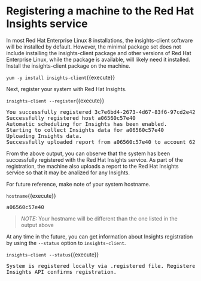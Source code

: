 # Registering a machine to the Red Hat Insights service

In most Red Hat Enterprise Linux 8 installations, the insights-client
software will be installed by default.  However, the minimal package
set does not include installing the insights-client package and other 
versions of Red Hat Enterprise Linux, while the package is available, 
will likely need it installed.  Install the insights-client package on 
the machine.

`yum -y install insights-client`{{execute}}

Next, register your system with Red Hat Insights.

`insights-client --register`{{execute}}

<pre class=file>
You successfully registered 3c7e6bd4-2673-4d67-83f6-97cd2e420503 to account 6227255.
Successfully registered host a06560c57e40
Automatic scheduling for Insights has been enabled.
Starting to collect Insights data for a06560c57e40
Uploading Insights data.
Successfully uploaded report from a06560c57e40 to account 6227255.
</pre>

From the above output, you can observe that the system has been successfully
registered with the Red Hat Insights service.  As part of the registration,
the machine also uploads a report to the Red Hat Insights service so that
it may be analized for any Insights.

For future reference, make note of your system hostname.

`hostname`{{execute}}

<pre class=file>
a06560c57e40
</pre>

>_NOTE:_ Your hostname will be different than the one listed in the output above

At any time in the future, you can get information about Insights registration
by using the `--status` option to `insights-client`.

`insights-client --status`{{execute}}

<pre class=file>
System is registered locally via .registered file. Registered at 2019-08-14T14:12:37.638768
Insights API confirms registration.
</pre>
